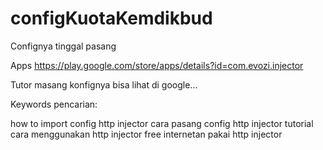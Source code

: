 # configKuotaKemdikbud
Confignya tinggal pasang

Apps
https://play.google.com/store/apps/details?id=com.evozi.injector

Tutor masang konfignya bisa lihat di google...

Keywords pencarian: 

how to import config http injector
cara pasang config http injector
tutorial cara menggunakan http injector
free internetan pakai http injector
